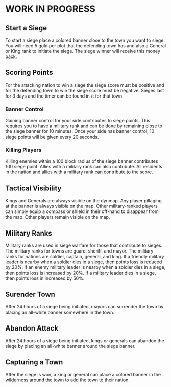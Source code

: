 # WORK IN PROGRESS 
## Start a Siege

To start a siege place a colored banner close to the town you want to siege. You will need 5 gold per plot that the defending town has and also a General or King rank to initiate the siege. The siege winner will receive this money back.

## Scoring Points
For the attacking nation to win a siege the siege score must be positive and for the defending town to win the siege score must be negative. Sieges last for 3 days and the timer can be found in /t for that town. 

### Banner Control 
Gaining banner control for your side contributes to siege points. This requires you to have a military rank and can be done by remaining close to the siege banner for 10 minutes. Once your side has banner control, 10 siege points will be given every 20 seconds. 

### Killing Players
Killing enemies within a 100 block radius of the siege banner contributes 100 siege point. Allies with a military rank can also contribute. All residents in the nation and allies with a military rank can contribute to the score. 

## Tactical Visibility 
Kings and Generals are always visible on the dynmap. Any player pillaging at the banner is always visible on the map. Other military-ranked players can simply equip a compass or shield in their off-hand to disappear from the map. Other players remain visible on the map.

## Military Ranks
Military ranks are used in siege warfare for those that contribute to sieges. The military ranks for towns are guard, sheriff, and mayor. The military ranks for nations are soldier, captain, general, and king. If a friendly military leader is nearby when a soldier dies in a siege, then points loss is reduced by 20%. If an enemy military leader is nearby when a soldier dies in a siege, then points loss is increased by 20%. If a military leader dies in a siege, then points loss in increased by 50%. 

## Surender Town
After 24 hours of a siege being initiated, mayors can surrender the town by placing an all-white banner somewhere in the town.

## Abandon Attack
After 24 hours of a siege being initiated, kings or generals can abandon the siege by placing an all-white banner around the siege banner. 

## Capturing a Town
After the siege is won, a king or general can place a colored banner in the wilderness around the town to add the town to their nation. 